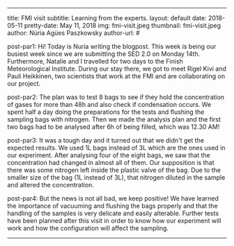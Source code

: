 
---
title: FMI visit
subtitle: Learning from the experts.
layout: default
date: 2018-05-11
pretty-date: May 11, 2018
img: fmi-visit.jpeg
thumbnail: fmi-visit.jpeg
author: Núria Agües Paszkowsky
author-url: #

post-par1: Hi! Today is Nuria writing the blogpost. This week is being our busiest week since we are submitting the SED 2.0 on Monday 14th. Furthermore, Natalie and I travelled for two days to the Finish Meteorological Institute. During our stay there, we got to meet Rigel Kivi and Pauli Heikkinen, two scientists that work at the FMI and are collaborating on our project.



post-par2: The plan was to test 8 bags to see if they hold the concentration of gases for more than 48h and also check if condensation occurs. We spent half a day doing the preparations for the tests and flushing the sampling bags with nitrogen. Then we made the analysis plan and the first two bags had to be analysed after 6h of being filled, which was 12.30 AM! 



post-par3: It was a tough day and it turned out that we didn't get the expected results. We used 1L bags instead of 3L which are the ones used in our experiment. After analysing four of the eight bags, we saw that the concentration had changed in almost all of them. Our supposition is that there was some nitrogen left inside the plastic valve of the bag. Due to the smaller size of the bag (1L instead of 3L), that nitrogen diluted in the sample and altered the concentration. 



post-par4: But the news is not all bad, we keep positive! We have learned the importance of vacuuming and flushing the bags properly and that the handling of the samples is very delicate and easily alterable. Further tests have been planned after this visit in order to know how our experiment will work and how the configuration will affect the sampling. 


---
